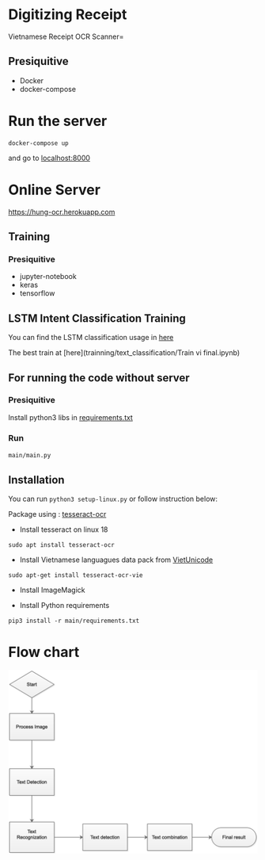 # Digitizing Receipt
Vietnamese Receipt OCR Scanner=

## Presiquitive
- Docker
- docker-compose 

# Run the server
```
docker-compose up
```
and go to [localhost:8000](http://localhost:8000)

# Online Server
https://hung-ocr.herokuapp.com


## Training
### Presiquitive
- jupyter-notebook
- keras
- tensorflow

## LSTM Intent Classification Training
You can find the LSTM classification usage in [here](trainning/text_classification)

The best train at [here](trainning/text_classification/Train vi final.ipynb)

## For running the code without server
### Presiquitive
Install python3 libs in [requirements.txt](main/requirements.txt)  
### Run
```
main/main.py
```  



## Installation
You can run ```python3 setup-linux.py``` or follow instruction below:

Package using : [tesseract-ocr](https://github.com/tesseract-ocr/tesseract)

- Install tesseract on linux 18
```
sudo apt install tesseract-ocr
```

- Install Vietnamese languagues data pack from [VietUnicode](http://vietunicode.sourceforge.net/howto/tesseract-ocr.html)

```
sudo apt-get install tesseract-ocr-vie
```
- Install ImageMagick

- Install Python requirements
```
pip3 install -r main/requirements.txt
```

# Flow chart
![alt text](graph/flowchart.png "Flow chart")



<!-- 
## **Step 1:** Convert Scanned PDF to xml (deprecated)
[Folder](main/converter)  
[Document](main/converter/README.md)  
Usage:
`-m` : Method
`-i` : Image Source
`-o` : Ouput Path (Print out if None)
`-ot`: Output type: xml or str 

Method 0:
```
python3 main/converter.py -m 0 -i ../stock/don-thuoc.png -ot str
```
Method 1:
```
python3 main/converter.py -m 1 -i ../stock/don-thuoc.png -o test.html -ot xml
```
Method 2:
```
python3 main/converter.py -m 2 -i ../stock/don-thuoc.png -o test.html -ot xml
```

or to have more setting:  
```
python3 main/converter.py -h
``` -->

